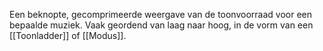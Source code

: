 Een beknopte, gecomprimeerde weergave van de toonvoorraad voor een bepaalde muziek. Vaak geordend van laag naar hoog, in de vorm van een [[Toonladder]] of [[Modus]].

